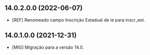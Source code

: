 ## 14.0.2.0.0 (2022-06-07)

- \[REF\] Renomeado campo Inscrição Estadual de ie para inscr_est.

## 14.0.1.0.0 (2021-12-31)

- \[MIG\] Migração para a versão 14.0.
